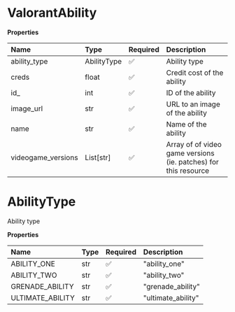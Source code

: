 # ValorantAbility

**Properties**

| Name               | Type        | Required | Description                                                     |
| :----------------- | :---------- | :------- | :-------------------------------------------------------------- |
| ability_type       | AbilityType | ✅       | Ability type                                                    |
| creds              | float       | ✅       | Credit cost of the ability                                      |
| id\_               | int         | ✅       | ID of the ability                                               |
| image_url          | str         | ✅       | URL to an image of the ability                                  |
| name               | str         | ✅       | Name of the ability                                             |
| videogame_versions | List[str]   | ✅       | Array of of video game versions (ie. patches) for this resource |

# AbilityType

Ability type

**Properties**

| Name             | Type | Required | Description        |
| :--------------- | :--- | :------- | :----------------- |
| ABILITY_ONE      | str  | ✅       | "ability_one"      |
| ABILITY_TWO      | str  | ✅       | "ability_two"      |
| GRENADE_ABILITY  | str  | ✅       | "grenade_ability"  |
| ULTIMATE_ABILITY | str  | ✅       | "ultimate_ability" |
